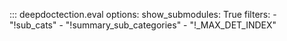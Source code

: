 
::: deepdoctection.eval
    options:
        show_submodules: True
        filters:
            - "!sub_cats"
            - "!summary_sub_categories"
            - "!_MAX_DET_INDEX"

